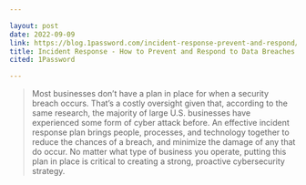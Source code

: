 ```yaml
---

layout: post
date: 2022-09-09
link: https://blog.1password.com/incident-response-prevent-and-respond/
title: Incident Response - How to Prevent and Respond to Data Breaches
cited: 1Password

---
```


> Most businesses don’t have a plan in place for when a security breach occurs. That’s a costly oversight given that, according to the same research, the majority of large U.S. businesses have experienced some form of cyber attack before. An effective incident response plan brings people, processes, and technology together to reduce the chances of a breach, and minimize the damage of any that do occur. No matter what type of business you operate, putting this plan in place is critical to creating a strong, proactive cybersecurity strategy.